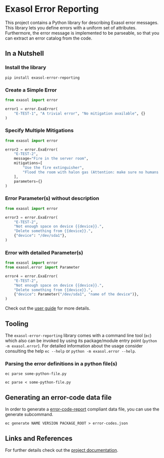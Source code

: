 # Exasol Error Reporting

This project contains a Python library for describing Exasol error messages.
This library lets you define errors with a uniform set of attributes.
Furthermore, the error message is implemented to be parseable,
so that you can extract an error catalog from the code.

## In a Nutshell

### Install the library

```shell
pip install exasol-error-reporting
```

### Create a Simple Error

```python
from exasol import error

error1 = error.ExaError(
    "E-TEST-1", "A trivial error", "No mitigation available", {}
)
```

### Specify Multiple Mitigations
```python
from exasol import error

error2 = error.ExaError(
    "E-TEST-2",
    message="Fire in the server room",
    mitigations=[
        "Use the fire extinguisher",
        "Flood the room with halon gas (Attention: make sure no humans are in the room!)"
    ],
    parameters={}
)
```

### Error Parameter(s) without description

```python
from exasol import error

error3 = error.ExaError(
    "E-TEST-2",
    "Not enough space on device {{device}}.",
    "Delete something from {{device}}.",
    {"device": "/dev/sda1"},
)
```
### Error with detailed Parameter(s) 

```python
from exasol import error
from exasol.error import Parameter

error4 = error.ExaError(
    "E-TEST-2",
    "Not enough space on device {{device}}.",
    "Delete something from {{device}}.",
    {"device": Parameter("/dev/sda1", "name of the device")},
)
```

Check out the [user guide](doc/user_guide/user_guide.md) for more details.

## Tooling

The `exasol-error-reporting` library comes with a command line tool (`ec`) which also can be invoked
by using its package/module entry point (`python -m exasol.error`).
For detailed information about the usage consider consulting the help `ec --help` or `python -m exasol.error --help`.

### Parsing the error definitions in a python file(s)

```shell
ec parse some-python-file.py 
```

```shell
ec parse < some-python-file.py 
```

## Generating an error-code data file

In order to generate a [error-code-report](https://schemas.exasol.com/error_code_report-1.0.0.json) compliant data file,
you can use the generate subcommand.

```shell
ec generate NAME VERSION PACKAGE_ROOT > error-codes.json
```


## Links and References

For further details check out the [project documentation](https://exasol.github.io/error-reporting-python/).
